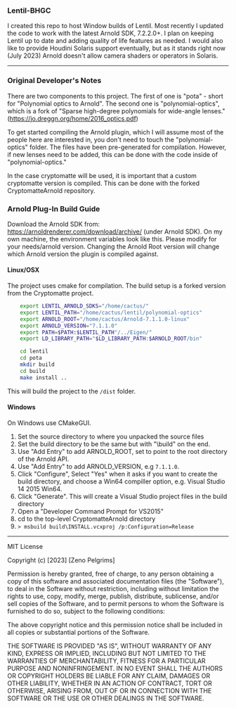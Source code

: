 ### Lentil-BHGC

I created this repo to host Window builds of Lentil. Most recently I updated the code to work with the latest Arnold SDK, 7.2.2.0+. I plan on keeping Lentil up to date and adding quality of life features as needed. I would also like to provide Houdini Solaris support eventually, but as it stands right now (July 2023) Arnold doesn't allow camera shaders or operators in Solaris.

-----

### Original Developer's Notes

There are two components to this project. The first of one is "pota" - short for "Polynomial optics to Arnold". The second one is "polynomial-optics", which is a fork of "Sparse high-degree polynomials for wide-angle lenses." (https://jo.dreggn.org/home/2016_optics.pdf)

To get started compiling the Arnold plugin, which I will assume most of the people here are interested in, you don't need to touch the "polynomial-optics" folder. The files have been pre-generated for compilation. However, if new lenses need to be added, this can be done with the code inside of "polynomial-optics."

In the case cryptomatte will be used, it is important that a custom cryptomatte version is compiled. This can be done with the forked CryptomatteArnold repository.
  
### Arnold Plug-In Build Guide

Download the Arnold SDK from: https://arnoldrenderer.com/download/archive/ (under Arnold SDK). On my own machine, the environment variables look like this. Please modify for your needs/arnold version. Changing the Arnold Root version will change which Arnold version the plugin is compiled against.

#### Linux/OSX

The project uses cmake for compilation. The build setup is a forked version from the Cryptomatte project.

```bash
    export LENTIL_ARNOLD_SDKS="/home/cactus/"
    export LENTIL_PATH="/home/cactus/lentil/polynomial-optics"
    export ARNOLD_ROOT="/home/cactus/Arnold-7.1.1.0-linux"
    export ARNOLD_VERSION="7.1.1.0"
    export PATH=$PATH:$LENTIL_PATH"/../Eigen/"
    export LD_LIBRARY_PATH="$LD_LIBRARY_PATH:$ARNOLD_ROOT/bin"
```


```bash
    cd lentil
    cd pota
    mkdir build
    cd build
    make install ..
```

This will build the project to the `/dist` folder.

#### Windows

On Windows use CMakeGUI.

1. Set the source directory to where you unpacked the source files
2. Set the build directory to be the same but with "\build" on the end.
3. Use "Add Entry" to add ARNOLD_ROOT, set to point to the root directory of the Arnold API.
4. Use "Add Entry" to add ARNOLD_VERSION, e.g `7.1.1.0`.
5. Click "Configure", Select "Yes" when it asks if you want to create the build directory, and choose a Win64 compiller option, e.g. Visual Studio 14 2015 Win64.
6. Click "Generate". This will create a Visual Studio project files in the build directory
7. Open a "Developer Command Prompt for VS2015"
8. cd to the top-level CryptomatteArnold directory
9. `> msbuild build\INSTALL.vcxproj /p:Configuration=Release`

-------

MIT License

Copyright (c) [2023] [Zeno Pelgrims]

Permission is hereby granted, free of charge, to any person obtaining a copy
of this software and associated documentation files (the "Software"), to deal
in the Software without restriction, including without limitation the rights
to use, copy, modify, merge, publish, distribute, sublicense, and/or sell
copies of the Software, and to permit persons to whom the Software is
furnished to do so, subject to the following conditions:

The above copyright notice and this permission notice shall be included in all
copies or substantial portions of the Software.

THE SOFTWARE IS PROVIDED "AS IS", WITHOUT WARRANTY OF ANY KIND, EXPRESS OR
IMPLIED, INCLUDING BUT NOT LIMITED TO THE WARRANTIES OF MERCHANTABILITY,
FITNESS FOR A PARTICULAR PURPOSE AND NONINFRINGEMENT. IN NO EVENT SHALL THE
AUTHORS OR COPYRIGHT HOLDERS BE LIABLE FOR ANY CLAIM, DAMAGES OR OTHER
LIABILITY, WHETHER IN AN ACTION OF CONTRACT, TORT OR OTHERWISE, ARISING FROM,
OUT OF OR IN CONNECTION WITH THE SOFTWARE OR THE USE OR OTHER DEALINGS IN THE
SOFTWARE.
